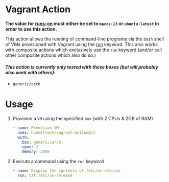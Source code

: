 # Vagrant Action

**The value for [runs-on](https://docs.github.com/en/actions/using-workflows/workflow-syntax-for-github-actions#jobsjob_idruns-on) must either be set to `macos-13` or `ubuntu-latest` in order to use this action.**

This action allows the running of command-line programs via the `bash` shell of VMs provisioned with Vagrant using the [run](https://docs.github.com/en/actions/using-workflows/workflow-syntax-for-github-actions#jobsjob_idstepsrun) keyword. This also works with composite actions which exclusively use the `run` keyword (and/or call other composite actions which also do so.)

#### *This action is currently only tested with these boxes (but will probably also work with others):*
  * `generic/arch`

# Usage
<!-- start usage -->
1. Provision a `VM` using the specified `box` (with 2 CPUs & 2GB of RAM)
    ```yaml
    - name: Provision VM
      uses: hummeltech/vagrant-action@v1
      with:
        box: generic/arch
        cpus: 2
        memory: 2048
    ```
2. Execute a command using the `run` keyword
    ```yaml
    - name: Display the contents of /etc/os-release
      run: cat /etc/os-release
    ```
<!-- end usage -->
